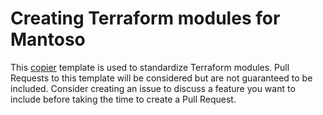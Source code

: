 # Creating Terraform modules for Mantoso

This [copier](https://copier.readthedocs.io) template is used to standardize Terraform modules. Pull Requests to this template will be considered but are not guaranteed to be included. Consider creating an issue to discuss a feature you want to include before taking the time to create a Pull Request.
